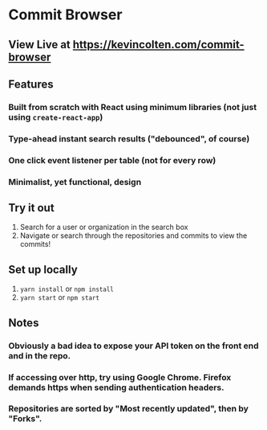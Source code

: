 # Commit Browser

## View Live at https://kevincolten.com/commit-browser

## Features
### Built from scratch with React using minimum libraries (not just using `create-react-app`)
### Type-ahead instant search results ("debounced", of course)
### One click event listener per table (not for every row)
### Minimalist, yet functional, design

## Try it out
1. Search for a user or organization in the search box
2. Navigate or search through the repositories and commits to view the commits!

## Set up locally
1. `yarn install` or `npm install`
2. `yarn start` or `npm start`

## Notes
### Obviously a bad idea to expose your API token on the front end and in the repo.
### If accessing over http, try using Google Chrome. Firefox demands https when sending authentication headers.
### Repositories are sorted by "Most recently updated", then by "Forks".
